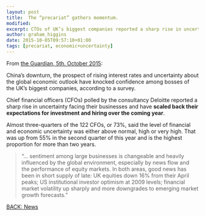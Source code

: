 ```yaml
---
layout: post
title:  The “precariat” gathers momentum.
modified:
excerpt: CTOs of UK’s biggest companies reported a sharp rise in uncertainty facing their businesses and have scaled back their expectations for investment and hiring over the coming year.
author: graham_higgins
date: 2015-10-05T09:57:10+01:00
tags: [precariat, economic+uncertainty]
---
```


From [the Guardian, 5th. October 2015](http://www.theguardian.com/business/2015/oct/05/uk-economy-chinese-downturn-cfo-survey-confidence-interest-rates):

China’s downturn, the prospect of rising interest rates and uncertainty about the global economic outlook have knocked confidence among bosses of the UK’s biggest companies, according to a survey.

Chief financial officers (CFOs) polled by the consultancy Deloitte reported a sharp rise in uncertainty facing their businesses and have **scaled back their expectations for investment and hiring over the coming year**.

Almost three-quarters of the 122 CFOs, or 73%, said the level of financial and economic uncertainty was either above normal, high or very high. That was up from 55% in the second quarter of this year and is the highest proportion for more than two years.

> “... sentiment among large businesses is changeable and heavily influenced by the global environment, especially by news flow and the performance of equity markets. In both areas, good news has been in short supply of late: UK equities down 16% from their April peaks; US institutional investor optimism at 2009 levels; financial market volatility up sharply and more downgrades to emerging market growth forecasts.”

<div><a markdown="0" href="{{ site.url }}/news" class="btn">BACK: News</a></div>
